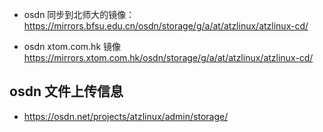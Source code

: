 - osdn 同步到北师大的镜像：
https://mirrors.bfsu.edu.cn/osdn/storage/g/a/at/atzlinux/atzlinux-cd/

- osdn xtom.com.hk 镜像
https://mirrors.xtom.com.hk/osdn/storage/g/a/at/atzlinux/atzlinux-cd/

## osdn 文件上传信息
- https://osdn.net/projects/atzlinux/admin/storage/
